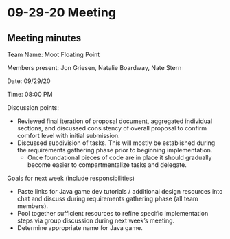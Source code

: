 # 09-29-20 Meeting

## Meeting minutes

Team Name: Moot Floating Point

Members present: Jon Griesen, Natalie Boardway, Nate Stern

Date: 09/29/20

Time: 08:00 PM

Discussion points: 

* Reviewed final iteration of proposal document, aggregated individual sections, and discussed consistency of overall proposal to confirm comfort level with initial submission.
* Discussed subdivision of tasks. This will mostly be established during the requirements gathering phase prior to beginning implementation.
   - Once foundational pieces of code are in place it should gradually become easier to compartmentalize tasks and delegate.

Goals for next week (include responsibilities)

* Paste links for Java game dev tutorials / additional design resources into chat and discuss during requirements gathering phase (all team members).
* Pool together sufficient resources to refine specific implementation steps via group discussion during next week’s meeting.
* Determine appropriate name for Java game.

